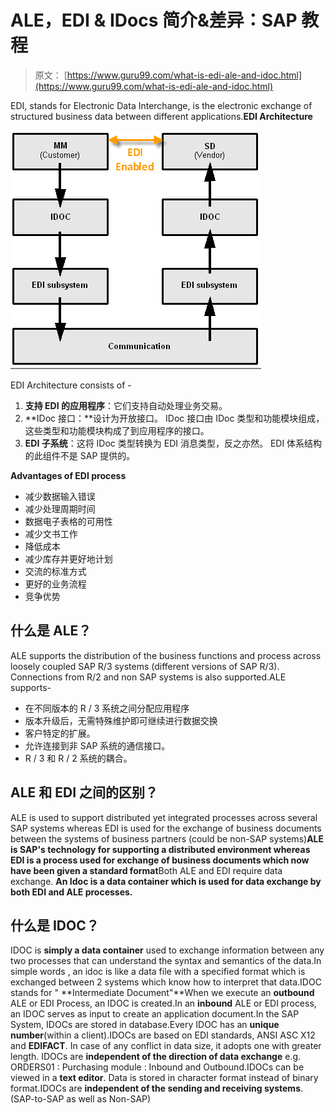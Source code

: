 # ALE，EDI & IDocs 简介&差异：SAP 教程

> 原文： [https://www.guru99.com/what-is-edi-ale-and-idoc.html](https://www.guru99.com/what-is-edi-ale-and-idoc.html)

EDI, stands for Electronic Data Interchange, is the electronic exchange of structured business data between different applications.**EDI Architecture**

![ALE, EDI & IDocs Introducion & Difference: SAP Tutorial](img/ce40d621163e37ce8a7dfcf4cca74684.png "edi")

EDI Architecture consists of -

1.  **支持 EDI 的应用程序**：它们支持自动处理业务交易。
2.  **IDoc 接口：**设计为开放接口。 IDoc 接口由 IDoc 类型和功能模块组成，这些类型和功能模块构成了到应用程序的接口。
3.  **EDI 子系统**：这将 IDoc 类型转换为 EDI 消息类型，反之亦然。 EDI 体系结构的此组件不是 SAP 提供的。

**Advantages of EDI process**

*   减少数据输入错误
*   减少处理周期时间
*   数据电子表格的可用性
*   减少文书工作
*   降低成本
*   减少库存并更好地计划
*   交流的标准方式
*   更好的业务流程
*   竞争优势

## 什么是 ALE？

ALE supports the distribution of the business functions and process across loosely coupled SAP R/3 systems (different versions of SAP R/3). Connections from R/2 and non SAP systems is also supported.ALE supports-

*   在不同版本的 R / 3 系统之间分配应用程序
*   版本升级后，无需特殊维护即可继续进行数据交换
*   客户特定的扩展。
*   允许连接到非 SAP 系统的通信接口。
*   R / 3 和 R / 2 系统的耦合。

## ALE 和 EDI 之间的区别？

ALE is used to support distributed yet integrated processes across several SAP systems whereas EDI is used for the exchange of business documents between the systems of business partners (could be non-SAP systems)**ALE is SAP's technology for supporting a distributed environment whereas EDI is a process used for exchange of business documents which now have been given a standard format**Both ALE and EDI require data exchange. **An Idoc is a data container which is used for data exchange by both EDI and ALE processes.**

## 什么是 IDOC？

IDOC is **simply a data container** used to exchange information between any two processes that can understand the syntax and semantics of the data.In simple words , an idoc is like a data file with a specified format which is exchanged between 2 systems which know how to interpret that data.IDOC stands for " **Intermediate Document"**When we execute an **outbound** ALE or EDI Process, an IDOC is created.In an **inbound** ALE or EDI process, an IDOC serves as input to create an application document.In the SAP System, IDOCs are stored in database.Every IDOC has an **unique number**(within a client).IDOCs are based on EDI standards, ANSI ASC X12 and **EDIFACT**. In case of any conflict in data size, it adopts one with greater length. IDOCs are **independent of the direction of data exchange** e.g. ORDERS01 : Purchasing module : Inbound and Outbound.IDOCs can be viewed in a **text editor**. Data is stored in character format instead of binary format.IDOCs are **independent of the sending and receiving systems**.(SAP-to-SAP as well as Non-SAP)